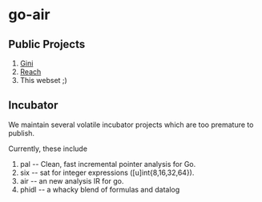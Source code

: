 # go-air

## Public Projects

1. [Gini](https://github.com/go-air/gini)
2. [Reach](https://github.com/go-air/reach)
3. This webset ;)

## Incubator

We maintain several volatile incubator projects which
are too premature to publish.

Currently, these include

1. pal -- Clean, fast incremental pointer analysis for Go. 
1. six -- sat for integer expressions ([u]int{8,16,32,64}).
2. air -- an new analysis IR for go.
3. phidl -- a whacky blend of formulas and datalog
